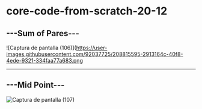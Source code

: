 # core-code-from-scratch-20-12

## ---Sum of Pares---

![Captura de pantalla (106)](https://user-images.githubusercontent.com/92037725/208815595-2913164c-40f8-4ede-9321-334faa77a683.png

---
## ---Mid Point---

![Captura de pantalla (107)](https://user-images.githubusercontent.com/92037725/208815537-94674d4c-6f34-414b-a0bd-7fe3b0c5a811.png)
